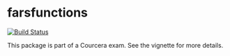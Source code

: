 # farsfunctions

[![Build Status](https://travis-ci.org/JLYJabc/farsfunctions.svg?branch=master)](https://travis-ci.org/JLYJabc/farsfunctions)

This package is part of a Courcera exam. See the vignette for more details.

